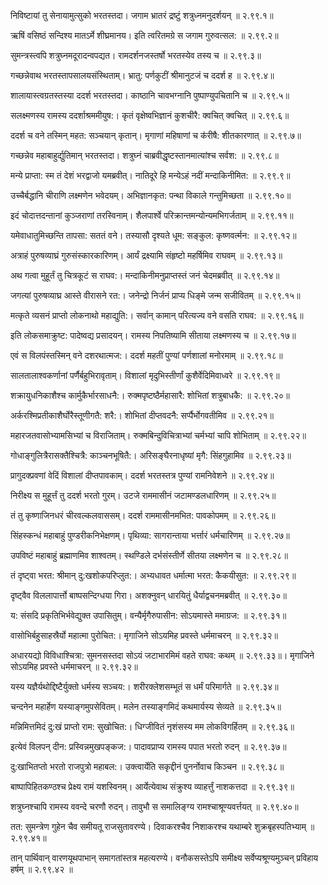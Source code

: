 निविष्टायां तु सेनायामुत्सुको भरतस्तदा।
जगाम भ्रातरं द्रष्टुं शत्रुध्नमनुदर्शयन् ॥ २.९९.१॥

ऋषिं वसिष्ठं सन्दिश्य मातऽर्मे शीघ्रमानय।
इति त्वरितमग्रे स जगाम गुरुवत्सल: ॥ २.९९.२॥

सुमन्त्रस्त्वपि शत्रुघ्नमदूरादन्वपद्यत।
रामदर्शनजस्तर्षो भरतस्येव तस्य च ॥ २.९९.३॥

गच्छन्नेवाथ भरतस्तापसालयसंस्थिताम्।
भ्रातु: पर्णकुटीं श्रीमानुटजं च ददर्श ह ॥ २.९९.४॥

शालायास्त्वग्रतस्तस्या ददर्श भरतस्तदा।
काष्ठानि चावभग्नानि पुष्पाण्युपचितानि च ॥ २.९९.५॥

सलक्ष्मणस्य रामस्य ददर्शाश्रममीयुष:।
कृतं वृक्षेष्वभिज्ञानं कुशचीरै: क्वचित् क्वचित् ॥ २.९९.६॥

ददर्श च वने तस्मिन् महत: सञ्चयान् कृतान्।
मृगाणां महिषाणां च कऺरीषै: शीतकारणात् ॥ २.९९.७॥

गच्छन्नेव महाबाहुर्द्युतिमान् भरतस्तदा।
शत्रुघ्नं चाब्रवीद्धृष्टस्तानमात्यांश्च सर्वश: ॥ २.९९.८॥

मन्ये प्राप्ता: स्म तं देशं भरद्वाजो यमब्रवीत्।
नातिदूरे हि मन्येऽहं नदीं मन्दाकिनीमित: ॥ २.९९.९॥

उच्चैर्बद्धानि चीराणि लक्ष्मणेन भवेदयम्।
अभिज्ञानकृत: पन्था विकाले गन्तुमिच्छता ॥ २.९९.१०॥

इदं चोदात्तदन्तानां कुञ्जराणां तरस्विनाम्।
शैलपार्श्वे परिक्रान्तमन्योन्यमभिगर्जताम् ॥ २.९९.११॥

यमेवाधातुमिच्छन्ति तापसा: सततं वने।
तस्यासौ दृश्यते धूम: सङ्कुल: कृष्णवर्त्मन: ॥ २.९९.१२॥

अत्राहं पुरुषव्याघ्रं गुरुसंस्कारकारिणम्।
आर्यं द्रक्ष्यामि संहृष्टो महर्षिमिव राघवम् ॥ २.९९.१३॥

अथ गत्वा मुहूर्तं तु चित्रकूटं स राघव:।
मन्दाकिनीमनुप्राप्तस्तं जनं चेदमब्रवीत् ॥ २.९९.१४॥

जगत्यां पुरुषव्याघ्र आस्ते वीरासने रत:।
जनेन्द्रो निर्जनं प्राप्य धिङ्मे जन्म सजीवितम् ॥ २.९९.१५॥

मत्कृते व्यसनं प्राप्तो लोकनाथो महाद्युति:।
सर्वान् कामान् परित्यज्य वने वसति राघव: ॥ २.९९.१६॥

इति लोकसमाक्रुष्ट: पादेष्वद्य प्रसादयन्।
रामस्य निपतिष्यामि सीताया लक्ष्मणस्य च ॥ २.९९.१७॥

एवं स विलपंस्तस्मिन् वने दशरथात्मज:।
ददर्श महतीं पुण्यां पर्णशालां मनोरमाम् ॥ २.९९.१८॥

सालतालाश्वकर्णानां पर्णैर्बहुभिरावृताम्।
विशालां मृदुभिस्तीर्णां कुशैर्वेदिमिवाध्वरे ॥ २.९९.१९॥

शक्रायुधनिकाशैश्च कार्मुकैर्भारसाधनै:।
रुक्मपृष्टष्ठैर्महासारै: शोभितां शत्रुबाधकै: ॥ २.९९.२०॥

अर्करश्मिप्रतीकाशैर्घोरैस्तूणीगतै: शरै:।
शोभितां दीप्तवदनै: सर्प्पैर्भोगवतीमिव ॥ २.९९.२१॥

महारजतवासोभ्यामसिभ्यां च विराजिताम्।
रुक्मबिन्दुविचित्राभ्यां चर्मभ्यां चापि शोभिताम् ॥ २.९९.२२॥

गोधाङ्गुलित्रैरासक्तैश्चित्रै: काञ्चनभूषितै:।
अरिसङ्घैरनाधृष्यां मृगै: सिंहगुहामिव ॥ २.९९.२३॥

प्रागुदक्प्रवणां वेदिं विशालां दीप्तपावकाम्।
ददर्श भरतस्तत्र पुण्यां रामनिवेशने ॥ २.९९.२४॥

निरीक्ष्य स मुहूर्त्तं तु ददर्श भरतो गुरम्।
उटजे राममासीनं जटामण्डलधारिणम् ॥ २.९९.२५॥

तं तु कृष्णाजिनधरं चीरवल्कलवाससम्।
ददर्श राममासीनमभित: पावकोपमम् ॥ २.९९.२६॥

सिंहस्कन्धं महाबाहुं पुण्डरीकनिभेक्षणम्।
पृथिव्या: सागरान्ताया भर्त्तारं धर्मचारिणम् ॥ २.९९.२७॥

उपविष्टं महाबाहुं ब्रह्माणमिव शाश्वतम्।
स्थण्डिले दर्भसंस्तीर्णे सीतया लक्ष्मणेन च ॥ २.९९.२८॥

तं दृष्ट्वा भरत: श्रीमान् दु:खशोकपरिप्लुत:।
अभ्यधावत धर्मात्मा भरत: कैकयीसुत: ॥ २.९९.२९॥

दृष्ट्वैव विललापार्त्तो बाष्पसन्दिग्धया गिरा।
अशक्नुवन् धारयितुं धैर्याद्वचनमब्रवीत् ॥ २.९९.३०॥

य: संसदि प्रकृतिभिर्भवेद्युक्त उपासितुम्।
वन्यैर्मृगैरुपासीन: सोऽयमास्ते ममाग्रज: ॥ २.९९.३१॥

वासोभिर्बहुसाहस्रैर्यो महात्मा पुरोचित:।
मृगाजिने सोऽयमिह प्रवस्ते धर्ममाचरन् ॥ २.९९.३२॥

अधारयद्यो विविधाश्चित्रा: सुमनसस्तदा सोऽयं जटाभारमिमं वहते राघव: कथम् ॥ २.९९.३३॥।
मृगाजिने सोऽयमिह प्रवस्ते धर्ममाचरन् ॥ २.९९.३२॥

यस्य यज्ञैर्यथोद्दिष्टैर्युक्तो धर्मस्य सञ्चय:।
शरीरक्लेशसम्भूतं स धर्मं परिमार्गते ॥ २.९९.३४॥

चन्दनेन महार्हेण यस्याङ्गमुपसेवितम्।
मलेन तस्याङ्गमिदं कथमार्यस्य सेव्यते ॥ २.९९.३५॥

मन्निमित्तमिदं दु:खं प्राप्तो राम: सुखोचित:।
धिग्जीवितं नृशंसस्य मम लोकविगर्हितम् ॥ २.९९.३६॥

इत्येवं विलपन् दीन: प्रस्विन्नमुखपङ्कज:।
पादावप्राप्य रामस्य पपात भरतो रुदन् ॥ २.९९.३७॥

दु:खाभितप्तो भरतो राजपुत्रो महाबल:।
उक्त्वार्येति सकृद्दीनं पुनर्नोवाच किञ्चन ॥ २.९९.३८॥

बाष्पापिहितकण्ठश्च प्रेक्ष्य रामं यशस्विनम्।
आर्येत्येवाथ संक्रुश्य व्याहर्त्तुं नाशकत्तदा ॥ २.९९.३९॥

शत्रुघ्नश्चापि रामस्य ववन्दे चरणौ रुदन्।
तावुभौ स समालिङ्ग्य रामश्चाश्रूण्यवर्त्तयत् ॥ २.९९.४०॥

तत: सुमन्त्रेण गुहेन चैव समीयतू राजसुतावरण्ये।
दिवाकरश्चैव निशाकरश्च यथाम्बरे शुक्रबृहस्पतिभ्याम् ॥ २.९९.४१॥

तान् पार्थिवान् वारणयूथपाभान् समागतांस्तत्र महत्यरण्ये।
वनौकसस्तेऽपि समीक्ष्य सर्वेप्यश्रूण्यमुञ्चन् प्रविहाय हर्षम् ॥ २.९९.४२ ॥

